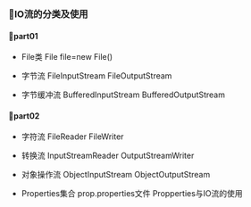 ### 🎏IO流的分类及使用

#### 🎈part01

* File类
    File file=new File()

* 字节流
    FileInputStream
    FileOutputStream

* 字节缓冲流
    BufferedInputStream
    BufferedOutputStream

#### 🎈part02

* 字符流
    FileReader
    FileWriter

* 转换流
    InputStreamReader
    OutputStreamWriter

* 对象操作流
    ObjectInputStream
    ObjectOutputStream

* Properties集合
    prop.properties文件
    Propperties与IO流的使用